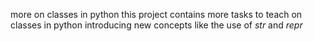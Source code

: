 more on classes in python this project contains more tasks to teach on classes in python
introducing new concepts like the use of _str_ and _repr_
